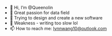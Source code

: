 - 👋 Hi, I’m @Queenolin
- 👀 Great passion for data field 
- 🌱 Trying to design and create a new software
- 💞️ Weakness - writing too slow lol 
- 📫 How to reach me: lynnwang10@outlook.com

<!---
Queenolin/Queenolin is a ✨ special ✨ repository because its `README.md` (this file) appears on your GitHub profile.
You can click the Preview link to take a look at your changes.
--->

